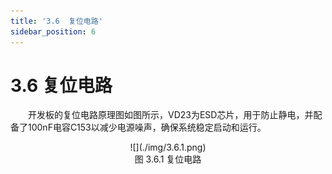 ```yaml
---
title: '3.6  复位电路'
sidebar_position: 6
---
```


# 3.6  复位电路

&emsp;&emsp;开发板的复位电路原理图如图所示，VD23为ESD芯片，用于防止静电，并配备了100nF电容C153以减少电源噪声，确保系统稳定启动和运行。

<center>
![](./img/3.6.1.png)<br />
图 3.6.1 复位电路
</center>



